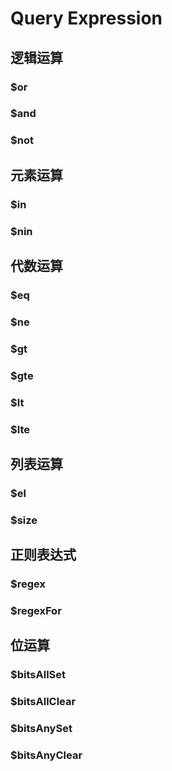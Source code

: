 # Query Expression

## 逻辑运算

### $or

### $and

### $not

## 元素运算

### $in

### $nin

## 代数运算

### $eq

### $ne

### $gt

### $gte

### $lt

### $lte

## 列表运算

### $el

### $size

## 正则表达式

### $regex

### $regexFor

## 位运算

### $bitsAllSet

### $bitsAllClear

### $bitsAnySet

### $bitsAnyClear
